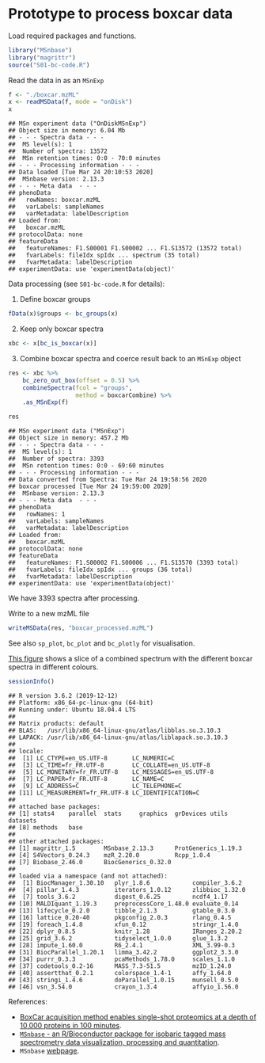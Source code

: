 # Prototype to process boxcar data


Load required packages and functions. 


```r
library("MSnbase")
library("magrittr")
source("S01-bc-code.R")
```

Read the data in as an `MSnExp`


```r
f <- "./boxcar.mzML"
x <- readMSData(f, mode = "onDisk")
x
```

```
## MSn experiment data ("OnDiskMSnExp")
## Object size in memory: 6.04 Mb
## - - - Spectra data - - -
##  MS level(s): 1 
##  Number of spectra: 13572 
##  MSn retention times: 0:0 - 70:0 minutes
## - - - Processing information - - -
## Data loaded [Tue Mar 24 20:10:53 2020] 
##  MSnbase version: 2.13.3 
## - - - Meta data  - - -
## phenoData
##   rowNames: boxcar.mzML
##   varLabels: sampleNames
##   varMetadata: labelDescription
## Loaded from:
##   boxcar.mzML 
## protocolData: none
## featureData
##   featureNames: F1.S00001 F1.S00002 ... F1.S13572 (13572 total)
##   fvarLabels: fileIdx spIdx ... spectrum (35 total)
##   fvarMetadata: labelDescription
## experimentData: use 'experimentData(object)'
```

Data processing (see `S01-bc-code.R` for details):

1. Define boxcar groups


```r
fData(x)$groups <- bc_groups(x)
```

2. Keep only boxcar spectra


```r
xbc <- x[bc_is_boxcar(x)] 
```

3. Combine boxcar spectra and coerce result back to an `MSnExp` object


```r
res <- xbc %>%
    bc_zero_out_box(offset = 0.5) %>%
    combineSpectra(fcol = "groups",
                   method = boxcarCombine) %>%
    .as_MSnExp(f)

res
```

```
## MSn experiment data ("MSnExp")
## Object size in memory: 457.2 Mb
## - - - Spectra data - - -
##  MS level(s): 1 
##  Number of spectra: 3393 
##  MSn retention times: 0:0 - 69:60 minutes
## - - - Processing information - - -
## Data converted from Spectra: Tue Mar 24 19:58:56 2020 
## boxcar processed [Tue Mar 24 19:59:00 2020] 
##  MSnbase version: 2.13.3 
## - - - Meta data  - - -
## phenoData
##   rowNames: 1
##   varLabels: sampleNames
##   varMetadata: labelDescription
## Loaded from:
##   boxcar.mzML 
## protocolData: none
## featureData
##   featureNames: F1.S00002 F1.S00006 ... F1.S13570 (3393 total)
##   fvarLabels: fileIdx spIdx ... groups (36 total)
##   fvarMetadata: labelDescription
## experimentData: use 'experimentData(object)'
```

We have 3393 spectra after processing.

Write to a new mzML file


```r
writeMSData(res, "boxcar_processed.mzML")
```

See also `sp_plot`,  `bc_plot` and `bc_plotly` for visualisation. 



[This figure](https://plotly.com/~lgatto/4/#/) shows a slice of a
combined spectrum with the different boxcar spectra in different
colours.




```r
sessionInfo()
```

```
## R version 3.6.2 (2019-12-12)
## Platform: x86_64-pc-linux-gnu (64-bit)
## Running under: Ubuntu 18.04.4 LTS
## 
## Matrix products: default
## BLAS:   /usr/lib/x86_64-linux-gnu/atlas/libblas.so.3.10.3
## LAPACK: /usr/lib/x86_64-linux-gnu/atlas/liblapack.so.3.10.3
## 
## locale:
##  [1] LC_CTYPE=en_US.UTF-8       LC_NUMERIC=C              
##  [3] LC_TIME=fr_FR.UTF-8        LC_COLLATE=en_US.UTF-8    
##  [5] LC_MONETARY=fr_FR.UTF-8    LC_MESSAGES=en_US.UTF-8   
##  [7] LC_PAPER=fr_FR.UTF-8       LC_NAME=C                 
##  [9] LC_ADDRESS=C               LC_TELEPHONE=C            
## [11] LC_MEASUREMENT=fr_FR.UTF-8 LC_IDENTIFICATION=C       
## 
## attached base packages:
## [1] stats4    parallel  stats     graphics  grDevices utils     datasets 
## [8] methods   base     
## 
## other attached packages:
## [1] magrittr_1.5        MSnbase_2.13.3      ProtGenerics_1.19.3
## [4] S4Vectors_0.24.3    mzR_2.20.0          Rcpp_1.0.4         
## [7] Biobase_2.46.0      BiocGenerics_0.32.0
## 
## loaded via a namespace (and not attached):
##  [1] BiocManager_1.30.10   plyr_1.8.6            compiler_3.6.2       
##  [4] pillar_1.4.3          iterators_1.0.12      zlibbioc_1.32.0      
##  [7] tools_3.6.2           digest_0.6.25         ncdf4_1.17           
## [10] MALDIquant_1.19.3     preprocessCore_1.48.0 evaluate_0.14        
## [13] lifecycle_0.2.0       tibble_2.1.3          gtable_0.3.0         
## [16] lattice_0.20-40       pkgconfig_2.0.3       rlang_0.4.5          
## [19] foreach_1.4.8         xfun_0.12             stringr_1.4.0        
## [22] dplyr_0.8.5           knitr_1.28            IRanges_2.20.2       
## [25] grid_3.6.2            tidyselect_1.0.0      glue_1.3.2           
## [28] impute_1.60.0         R6_2.4.1              XML_3.99-0.3         
## [31] BiocParallel_1.20.1   limma_3.42.2          ggplot2_3.3.0        
## [34] purrr_0.3.3           pcaMethods_1.78.0     scales_1.1.0         
## [37] codetools_0.2-16      MASS_7.3-51.5         mzID_1.24.0          
## [40] assertthat_0.2.1      colorspace_1.4-1      affy_1.64.0          
## [43] stringi_1.4.6         doParallel_1.0.15     munsell_0.5.0        
## [46] vsn_3.54.0            crayon_1.3.4          affyio_1.56.0
```

References:

- [BoxCar acquisition method enables single-shot proteomics at a depth
  of 10,000 proteins in 100
  minutes](https://www.nature.com/articles/s41592-018-0003-5).
- [`MSnbase` - an R/Bioconductor package for isobaric tagged mass
  spectrometry data visualization, processing and
  quantitation](https://pubmed.ncbi.nlm.nih.gov/22113085/).
- `MSnbase` [webpage](http://lgatto.github.io/MSnbase/).
